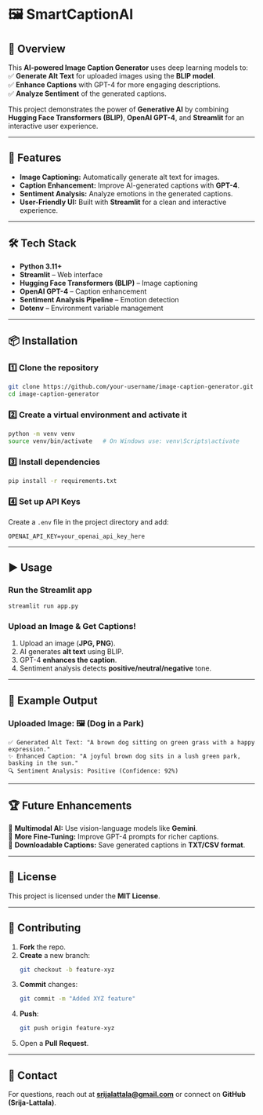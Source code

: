 # 🖼️ SmartCaptionAI 

## 🚀 Overview  
This **AI-powered Image Caption Generator** uses deep learning models to:  
✅ **Generate Alt Text** for uploaded images using the **BLIP model**.  
✅ **Enhance Captions** with GPT-4 for more engaging descriptions.  
✅ **Analyze Sentiment** of the generated captions.  

This project demonstrates the power of **Generative AI** by combining **Hugging Face Transformers (BLIP)**, **OpenAI GPT-4**, and **Streamlit** for an interactive user experience.  

---

## 📌 Features  
- **Image Captioning:** Automatically generate alt text for images.  
- **Caption Enhancement:** Improve AI-generated captions with **GPT-4**.  
- **Sentiment Analysis:** Analyze emotions in the generated captions.  
- **User-Friendly UI:** Built with **Streamlit** for a clean and interactive experience.  

---

## 🛠️ Tech Stack  
- **Python 3.11+**  
- **Streamlit** – Web interface  
- **Hugging Face Transformers (BLIP)** – Image captioning  
- **OpenAI GPT-4** – Caption enhancement  
- **Sentiment Analysis Pipeline** – Emotion detection  
- **Dotenv** – Environment variable management  

---

## 📦 Installation  

### 1️⃣ Clone the repository  
```bash
git clone https://github.com/your-username/image-caption-generator.git
cd image-caption-generator
```

### 2️⃣ Create a virtual environment and activate it  
```bash
python -m venv venv
source venv/bin/activate   # On Windows use: venv\Scripts\activate
```

### 3️⃣ Install dependencies  
```bash
pip install -r requirements.txt
```

### 4️⃣ Set up API Keys  
Create a `.env` file in the project directory and add:  
```plaintext
OPENAI_API_KEY=your_openai_api_key_here
```

---

## ▶️ Usage  

### **Run the Streamlit app**  
```bash
streamlit run app.py
```

### **Upload an Image & Get Captions!**  
1. Upload an image (**JPG, PNG**).  
2. AI generates **alt text** using BLIP.  
3. GPT-4 **enhances the caption**.  
4. Sentiment analysis detects **positive/neutral/negative** tone.  

---

## 🎯 Example Output  

### **Uploaded Image:** 🖼️ (Dog in a Park)  
```plaintext
✅ Generated Alt Text: "A brown dog sitting on green grass with a happy expression."
✨ Enhanced Caption: "A joyful brown dog sits in a lush green park, basking in the sun."
🔍 Sentiment Analysis: Positive (Confidence: 92%)
```

---

## 🏆 Future Enhancements  
🔹 **Multimodal AI:** Use vision-language models like **Gemini**.  
🔹 **More Fine-Tuning:** Improve GPT-4 prompts for richer captions.  
🔹 **Downloadable Captions:** Save generated captions in **TXT/CSV format**.  

---

## 📜 License  
This project is licensed under the **MIT License**.  

---

## 🤝 Contributing  
1. **Fork** the repo.  
2. **Create** a new branch:  
   ```bash
   git checkout -b feature-xyz
   ```  
3. **Commit** changes:  
   ```bash
   git commit -m "Added XYZ feature"
   ```  
4. **Push**:  
   ```bash
   git push origin feature-xyz
   ```  
5. Open a **Pull Request**.  

---

## 📧 Contact  
For questions, reach out at **srijalattala@gmail.com** or connect on **GitHub (Srija-Lattala)**.  
